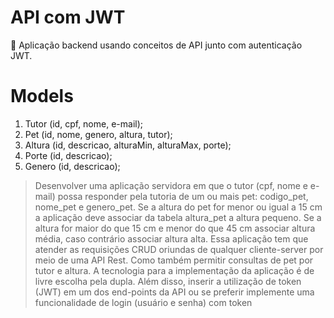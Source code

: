 # API com JWT
🔑 Aplicação backend usando conceitos de API junto com autenticação JWT.

# Models

1. Tutor (id, cpf, nome, e-mail);
2. Pet (id, nome, genero, altura, tutor);
3. Altura (id, descricao, alturaMin, alturaMax, porte);
4. Porte (id, descricao);
5. Genero (id, descricao);

> Desenvolver uma aplicação servidora em que o tutor (cpf, nome e e-mail) possa responder pela tutoria de um ou mais pet: codigo_pet, nome_pet e genero_pet. Se a altura do pet for menor ou igual a 15 cm a aplicação deve associar da tabela altura_pet a altura pequeno. Se a altura for maior do que 15 cm e menor do que 45 cm associar altura média, caso contrário associar altura alta. Essa aplicação tem que atender as requisições CRUD oriundas de qualquer cliente-server por meio de uma API Rest. Como também permitir consultas de pet por tutor e altura. A tecnologia para a implementação da aplicação é de livre escolha pela dupla. Além disso, inserir a utilização de token (JWT) em um dos end-points da API ou se preferir implemente uma funcionalidade de login (usuário e senha) com token